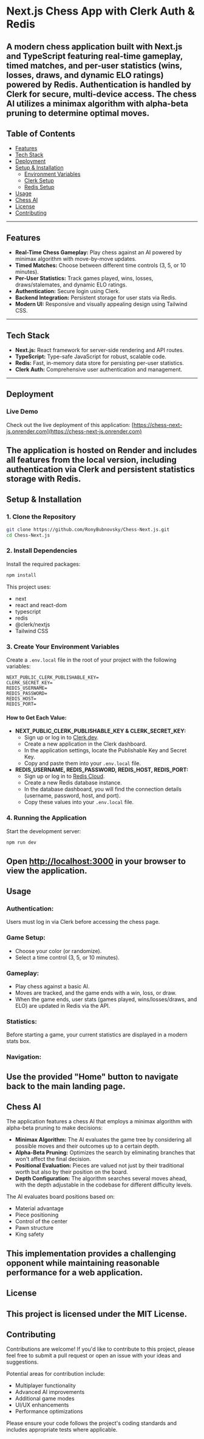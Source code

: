 # Next.js Chess App with Clerk Auth & Redis

## A modern chess application built with **Next.js** and **TypeScript** featuring real-time gameplay, timed matches, and per-user statistics (wins, losses, draws, and dynamic ELO ratings) powered by **Redis**. Authentication is handled by **Clerk** for secure, multi-device access. The chess AI utilizes a minimax algorithm with alpha-beta pruning to determine optimal moves.

## Table of Contents

- [Features](#features)
- [Tech Stack](#tech-stack)
- [Deployment](#deployment)
- [Setup & Installation](#setup--installation)
  - [Environment Variables](#environment-variables)
  - [Clerk Setup](#clerk-setup)
  - [Redis Setup](#redis-setup)
- [Usage](#usage)
- [Chess AI](#chess-ai)
- [License](#license)
- [Contributing](#contributing)

---

## Features

- **Real-Time Chess Gameplay:** Play chess against an AI powered by minimax algorithm with move-by-move updates.
- **Timed Matches:** Choose between different time controls (3, 5, or 10 minutes).
- **Per-User Statistics:** Track games played, wins, losses, draws/stalemates, and dynamic ELO ratings.
- **Authentication:** Secure login using Clerk.
- **Backend Integration:** Persistent storage for user stats via Redis.
- **Modern UI:** Responsive and visually appealing design using Tailwind CSS.

---

## Tech Stack

- **Next.js:** React framework for server-side rendering and API routes.
- **TypeScript:** Type-safe JavaScript for robust, scalable code.
- **Redis:** Fast, in-memory data store for persisting per-user statistics.
- **Clerk Auth:** Comprehensive user authentication and management.

---

## Deployment

### Live Demo

Check out the live deployment of this application:
[https://chess-next-js.onrender.com](https://chess-next-js.onrender.com)

## The application is hosted on Render and includes all features from the local version, including authentication via Clerk and persistent statistics storage with Redis.

## Setup & Installation

### 1. Clone the Repository

```bash
git clone https://github.com/RonyBubnovsky/Chess-Next.js.git
cd Chess-Next.js
```

### 2. Install Dependencies

Install the required packages:

```bash
npm install
```

This project uses:

- next
- react and react-dom
- typescript
- redis
- @clerk/nextjs
- Tailwind CSS

### 3. Create Your Environment Variables

Create a `.env.local` file in the root of your project with the following variables:

```
NEXT_PUBLIC_CLERK_PUBLISHABLE_KEY=
CLERK_SECRET_KEY=
REDIS_USERNAME=
REDIS_PASSWORD=
REDIS_HOST=
REDIS_PORT=
```

#### How to Get Each Value:

- **NEXT_PUBLIC_CLERK_PUBLISHABLE_KEY & CLERK_SECRET_KEY:**
  - Sign up or log in to [Clerk.dev](https://clerk.dev).
  - Create a new application in the Clerk dashboard.
  - In the application settings, locate the Publishable Key and Secret Key.
  - Copy and paste them into your `.env.local` file.
- **REDIS_USERNAME, REDIS_PASSWORD, REDIS_HOST, REDIS_PORT:**
  - Sign up or log in to [Redis Cloud](https://redis.com).
  - Create a new Redis database instance.
  - In the database dashboard, you will find the connection details (username, password, host, and port).
  - Copy these values into your `.env.local` file.

### 4. Running the Application

Start the development server:

```bash
npm run dev
```

## Open [http://localhost:3000](http://localhost:3000) in your browser to view the application.

## Usage

### Authentication:

Users must log in via Clerk before accessing the chess page.

### Game Setup:

- Choose your color (or randomize).
- Select a time control (3, 5, or 10 minutes).

### Gameplay:

- Play chess against a basic AI.
- Moves are tracked, and the game ends with a win, loss, or draw.
- When the game ends, user stats (games played, wins/losses/draws, and ELO) are updated in Redis via the API.

### Statistics:

Before starting a game, your current statistics are displayed in a modern stats box.

### Navigation:

## Use the provided "Home" button to navigate back to the main landing page.

## Chess AI

The application features a chess AI that employs a minimax algorithm with alpha-beta pruning to make decisions:

- **Minimax Algorithm:** The AI evaluates the game tree by considering all possible moves and their outcomes up to a certain depth.
- **Alpha-Beta Pruning:** Optimizes the search by eliminating branches that won't affect the final decision.
- **Positional Evaluation:** Pieces are valued not just by their traditional worth but also by their position on the board.
- **Depth Configuration:** The algorithm searches several moves ahead, with the depth adjustable in the codebase for different difficulty levels.

The AI evaluates board positions based on:

- Material advantage
- Piece positioning
- Control of the center
- Pawn structure
- King safety

## This implementation provides a challenging opponent while maintaining reasonable performance for a web application.

## License

## This project is licensed under the MIT License.

## Contributing

Contributions are welcome! If you'd like to contribute to this project, please feel free to submit a pull request or open an issue with your ideas and suggestions.

Potential areas for contribution include:

- Multiplayer functionality
- Advanced AI improvements
- Additional game modes
- UI/UX enhancements
- Performance optimizations

Please ensure your code follows the project's coding standards and includes appropriate tests where applicable.

